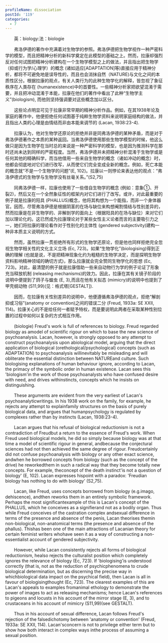 ```yaml
---
profileName: dissociation
postId: '119'
categories:
  - 7
---
```

‌‌‌‌　　英：biology:法：biologie


‌‌‌‌　　弗洛伊德的著作中充满着对生物学的参照。弗洛伊德把生物学视作一种严密科学的模型，而且把精神分析的新科学奠定在此模型的基础之上。然而，拉康却强烈反对任何试图把精神分析建构在一个生物学模型之上的做法，并且指出把生物学（抑或行为学/心理学）的概念 (诸如适应[ADAPTATION]等)直接应用于精神分析，都将不可避免地是误导性的，而且也会消抹自然（NATURE)与文化之间的本质性区分。根据拉康的观点，有关人类行为的此种生物学化的解释，皆忽视了象征秩序在人类存在 (humanexistence)中的首要性。一些精神分析家把欲望混淆于需要，并且把冲动混淆于本能，拉康在他们的著作中看出了此种“生物学主义”(biologism), 而他则坚持强调要对这些概念加以区分。

‌‌‌‌　　这些论点明显可见于拉康非常早期的精神分析作品。例如，在其1938年论及家庭的著作中，他便拒绝任何试图基于纯粹生物学资料来说明家庭结构的做法，并且指出人类的心理是由情结而非由本能来调节的 (Lacan, 1938:23-4).

‌‌‌‌　　拉康认为，他对生物学还原论的拒绝并非是同弗洛伊德的某种矛盾，而是对于弗洛伊德著作之本质的某种返回。当弗洛伊德使用那些生物学模型的时候，他这么做只是因为生物学在当时总的来说是一种严密科学的模型，也是因为推测科学在那时还尚未达到同样的严密程度。当然，弗洛伊德并未把精神分析混淆于生物学或是任何其他的精确科学，而当他借用一些来自生物学的概念（诸如冲动的概念）时，他都会彻底地对它们进行改写，从而使它们完全变成全新的概念。例如，死亡本能的概念就“不是一个生物学的问题”(E, 102)。拉康以一则悖论来表达他的观点：“弗洛伊德式的生物学与生物学没有丝毫关系。”(S2,75)

‌‌‌‌　　同弗洛伊德一样，拉康也使用了一些借自生物学的概念 (例如：意象①、开裂2)，然后又在一个全然象征性的框架内对它们进行了改写。或许，对此最重要的例子就是拉康的阳具 (PHALLUS)概念，他将其构想为一个能指，而非一个身体器官。因而，尽管弗洛伊德是根据阴茎的在场与缺位来构想阉割情结与性别差异的，然而拉康是在非生物学的、非解剖学的面向上（根据阳具的在场与缺位）来对它们加以理论化的。这已然成为拉康理论对于某些女性主义论者而言的主要吸引力之一，她们将拉康的理论看作对于性别化的主体性 (gendered subjectivity)建构一种非本质主义说明的方式。

‌‌‌‌　　然而，虽然拉康一贯拒绝所有形式的生物学还原论，但是他也同样拒绝完全忽视生物学相关性的文化主义立场 (Ec, 723)。如果“生物学化”(biologising)得到正确的理解 (也就是说，不是把精神现象化约为粗糙的生物学决定，而是探明生物学资料影响精神领域的确切方式)，那么拉康就会完全赞同生物学化的思想 (Ec, 723)。对此，最清楚的例子就是拉康借助一些来自动物行为学的例子论证了形象充当释放机制 (releasing mechanisms)的效力。因此，拉康在其有关镜子阶段的说明中便提到了鸽子与蝗虫 (E, 3),而且在他有关拟态 (mimicry)的说明中也提到了甲壳纲动物 (S11,99)(见：格式塔[GESTALT]).

‌‌‌‌　　因而，在拉康有关性别差异的说明中，他便遵循弗洛伊德的观点，拒绝“解剖抑或习俗”(anatomy or convention)之间的错误二分 (Freud, 1933a: SE XXII, 114)。拉康关心的不是给任何一者赋予特权，而是要说明此两者在采取某种性别位置的过程中如何以复杂的方式相互作用。


‌‌‌‌　　(biologie) Freud's work is full of references to biology. Freud regarded biology as amodel of scientific rigour on which to base the new science of psychoanalysis. Lacan, however, is strongly opposed to any attempt to construct psychoanalysis upon abiological model, arguing that the direct application of biological (orethological/psychological) concepts (such as ADAPTATION) to psychoanalysis willinevitably be misleading and will obliterate the essential distinction between NATUREand culture. Such biologising explanations of human behaviour ignore, according to Lacan, the primacy of the symbolic order in human existence. Lacan sees this 'biologism'in the work of those psychoanalysts who have confused desire with need, and drives withinstincts, concepts which he insists on distinguishing.

‌‌‌‌　　These arguments are evident from the very earliest of Lacan's psychoanalyticwritings. In his 1938 work on the family, for example, he rejects any attempt to explainfamily structures on the basis of purely biological data, and argues that humanpsychology is regulated by complexes rather than by instincts (Lacan, 1938:23-4).

‌‌‌‌　　Lacan argues that his refusal of biological reductionism is not a contradiction of Freudbut a return to the essence of Freud's work. When Freud used biological models, he did so simply because biology was at that time a model of scientific rigour in general, andbecause the conjectural sciences had not then achieved the same degree of rigour. Freudcertainly did not confuse psychoanalysis with biology or any other exact science, andwhen he borrowed concepts from biology (such as the concept of the drive) he reworkedthem in such a radical way that they become totally new concepts. For example, theconcept of the death instinct'is not a question of biology' (E, 102). Lacan expresses hispoint with a paradox: 'Freudian biology has nothing to do with biology' (S2,75).

‌‌‌‌　　Lacan, like Freud, uses concepts borrowed from biology (e.g.imago, dehiscence), andthen reworks them in an entirely symbolic framework. Perhaps the most significantexample of this is Lacan's concept of the PHALLUS, which he conceives as a signifierand not as a bodily organ. Thus while Freud conceives of the castration complex andsexual difference in terms of the presence and absence of the penis, Lacan theorises themin non-biological, non-anatomical terms (the presence and absence of the phallus). Thishas been one of the main attractions of Lacanian theory for certain feminist writers whohave seen it as a way of constructing a non-essentialist account of gendered subjectivity.

‌‌‌‌　　However, while Lacan consistently rejects all forms of biological reductionism, healso rejects the culturalist position which completely ignores the relevance of biology (Ec, 723). If 'biologising'is understood correctly (that is, not as the reduction of psychicphenomena to crude biological determination, but as discerning the precise way in whichbiological data impact on the psychical field), then Lacan is all in favour of biologisingthought (Ec, 723). The clearest examples of this are Lacan's appeals to examples fromanimal ethology to demonstrate the power of images to act as releasing mechanisms; hence Lacan's references to pigeons and locusts in his account of the mirror stage (E, 3), and to crustaceans in his account of mimicry (S11,99)(see GESTALT).

‌‌‌‌　　Thus in his account of sexual difference, Lacan follows Freud's rejection of the falsedichotomy between 'anatomy or convention' (Freud, 1933a: SE XXII, 114). Lacan'sconcern is not to privilege either term but to show how both interact in complex ways inthe process of assuming a sexual position.

‌‌‌‌　　

